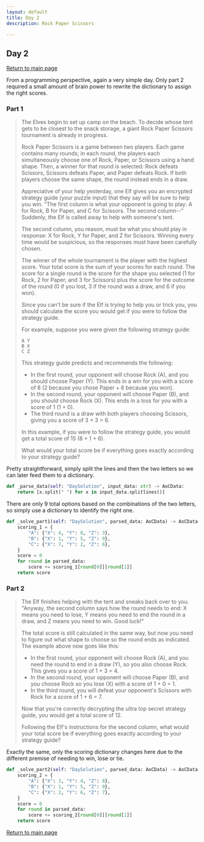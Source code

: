 ```yaml
---
layout: default
title: Day 2
description: Rock Paper Scissors

---
```


## Day 2

[Return to main page](../)


From a programming perspective, again a very simple day. Only part 2 required
a small amount of brain power to rewrite the dictionary to assign the right
scores.


### Part 1
> The Elves begin to set up camp on the beach. To decide whose tent gets to be closest to the snack storage, a giant Rock Paper Scissors tournament is already in progress.
>
> Rock Paper Scissors is a game between two players. Each game contains many rounds; in each round, the players each simultaneously choose one of Rock, Paper, or Scissors using a hand shape. Then, a winner for that round is selected: Rock defeats Scissors, Scissors defeats Paper, and Paper defeats Rock. If both players choose the same shape, the round instead ends in a draw.
>
> Appreciative of your help yesterday, one Elf gives you an encrypted strategy guide (your puzzle input) that they say will be sure to help you win. "The first column is what your opponent is going to play: A for Rock, B for Paper, and C for Scissors. The second column--" Suddenly, the Elf is called away to help with someone's tent.
>
> The second column, you reason, must be what you should play in response: X for Rock, Y for Paper, and Z for Scissors. Winning every time would be suspicious, so the responses must have been carefully chosen.
>
> The winner of the whole tournament is the player with the highest score. Your total score is the sum of your scores for each round. The score for a single round is the score for the shape you selected (1 for Rock, 2 for Paper, and 3 for Scissors) plus the score for the outcome of the round (0 if you lost, 3 if the round was a draw, and 6 if you won).
>
> Since you can't be sure if the Elf is trying to help you or trick you, you should calculate the score you would get if you were to follow the strategy guide.
>
> For example, suppose you were given the following strategy guide:
> ```
> A Y
> B X
> C Z
> ```
> This strategy guide predicts and recommends the following:
>
> - In the first round, your opponent will choose Rock (A), and you should choose Paper (Y). This ends in a win for you with a score of 8 (2 because you chose Paper + 6 because you won).
> - In the second round, your opponent will choose Paper (B), and you should choose Rock (X). This ends in a loss for you with a score of 1 (1 + 0).
> - The third round is a draw with both players choosing Scissors, giving you a score of 3 + 3 = 6.
>
> In this example, if you were to follow the strategy guide, you would get a total score of 15 (8 + 1 + 6).
>
> What would your total score be if everything goes exactly according to your strategy guide?
>


 Pretty straightforward, simply split the lines and then the two letters so we can later feed them to a dictionary.
```python
def _parse_data(self: "DaySolution", input_data: str) -> AoCData:
    return [x.split(" ") for x in input_data.splitlines()]
```

 There are only 9 total options based on the combinations of the two letters, so simply use a dictionary to identify the right one.
```python
def _solve_part1(self: "DaySolution", parsed_data: AoCData) -> AoCData:
    scoring_1 = {
        "A": {"X": 4, "Y": 8, "Z": 3},
        "B": {"X": 1, "Y": 5, "Z": 9},
        "C": {"X": 7, "Y": 2, "Z": 6},
    }
    score = 0
    for round in parsed_data:
        score += scoring_1[round[0]][round[1]]
    return score
```

### Part 2

> The Elf finishes helping with the tent and sneaks back over to you. "Anyway, the second column says how the round needs to end: X means you need to lose, Y means you need to end the round in a draw, and Z means you need to win. Good luck!"
>
> The total score is still calculated in the same way, but now you need to figure out what shape to choose so the round ends as indicated. The example above now goes like this:
>
> - In the first round, your opponent will choose Rock (A), and you need the round to end in a draw (Y), so you also choose Rock. This gives you a score of 1 + 3 = 4.
> - In the second round, your opponent will choose Paper (B), and you choose Rock so you lose (X) with a score of 1 + 0 = 1.
> - In the third round, you will defeat your opponent's Scissors with Rock for a score of 1 + 6 = 7.
>
> Now that you're correctly decrypting the ultra top secret strategy guide, you would get a total score of 12.
>
> Following the Elf's instructions for the second column, what would your total score be if everything goes exactly according to your strategy guide?


 Exactly the same, only the scoring dictionary changes here due to the different premise of needing to win, lose or tie.
```python
def _solve_part2(self: "DaySolution", parsed_data: AoCData) -> AoCData:
    scoring_2 = {
        "A": {"X": 3, "Y": 4, "Z": 8},
        "B": {"X": 1, "Y": 5, "Z": 9},
        "C": {"X": 2, "Y": 6, "Z": 7},
    }
    score = 0
    for round in parsed_data:
        score += scoring_2[round[0]][round[1]]
    return score
```

[Return to main page](../)

